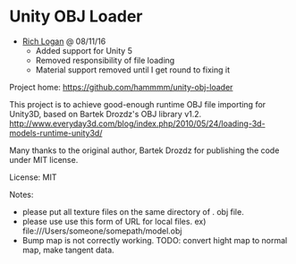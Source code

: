 # Unity OBJ Loader

- [Rich Logan](http://github.com/RichLogan) @ 08/11/16
    - Added support for Unity 5
    - Removed responsibility of file loading
    - Material support removed until I get round to fixing it

Project home: https://github.com/hammmm/unity-obj-loader

This project is to achieve good-enough runtime OBJ file importing for Unity3D,
based on Bartek Drozdz's OBJ library v1.2.
http://www.everyday3d.com/blog/index.php/2010/05/24/loading-3d-models-runtime-unity3d/

Many thanks to the original author, Bartek Drozdz for publishing the code under MIT license.

License: MIT

Notes:
 - please put all texture files on the same directory of . obj file.
 - please use use this form of URL for local files. ex) file:///Users/someone/somepath/model.obj
 - Bump map is not correctly working. TODO: convert hight map to normal map, make tangent data.
